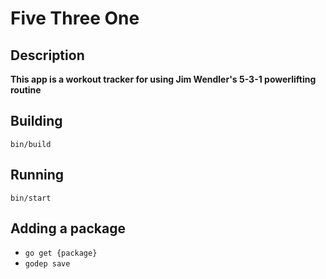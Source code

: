 # Five Three One

## Description
__This app is a workout tracker for using Jim Wendler's 5-3-1 powerlifting routine__

## Building

`bin/build`

## Running

`bin/start`

## Adding a package

- `go get {package}`
- `godep save`
